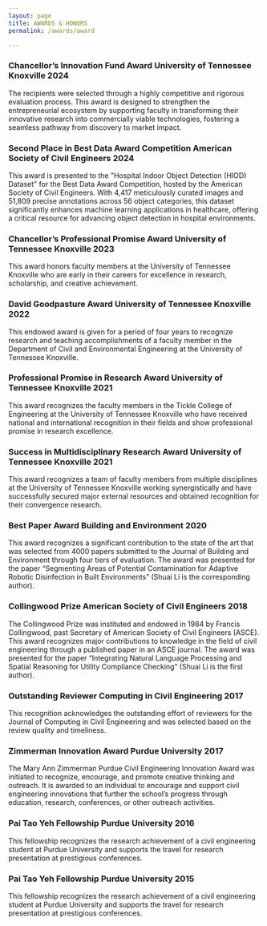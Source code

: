 ```yaml
---
layout: page
title: AWARDS & HONORS
permalink: /awards/award

---
```




### Chancellor’s Innovation Fund Award	University of Tennessee Knoxville	2024
        
The recipients were selected through a highly competitive and rigorous evaluation process. This award is designed to strengthen the entrepreneurial ecosystem by supporting faculty in transforming their innovative research into commercially viable technologies, fostering a seamless pathway from discovery to market impact.

### Second Place in Best Data Award Competition	American Society of Civil Engineers	2024

This award is presented to the "Hospital Indoor Object Detection (HIOD) Dataset" for the Best Data Award Competition, hosted by the American Society of Civil Engineers. With 4,417 meticulously curated images and 51,809 precise annotations across 56 object categories, this dataset significantly enhances machine learning applications in healthcare, offering a critical resource for advancing object detection in hospital environments.

### Chancellor’s Professional Promise Award 	University of Tennessee Knoxville 	2023

This award honors faculty members at the University of Tennessee Knoxville who are early in their careers for excellence in research, scholarship, and creative achievement.  

### David Goodpasture Award	University of Tennessee Knoxville	2022
        
This endowed award is given for a period of four years to recognize research and teaching accomplishments of a faculty member in the Department of Civil and Environmental Engineering at the University of Tennessee Knoxville.

### Professional Promise in Research Award	University of Tennessee Knoxville	2021
        
This award recognizes the faculty members in the Tickle College of Engineering at the University of Tennessee Knoxville who have received national and international recognition in their fields and show professional promise in research excellence. 

### Success in Multidisciplinary Research Award	University of Tennessee Knoxville	2021
        
This award recognizes a team of faculty members from multiple disciplines at the University of Tennessee Knoxville working synergistically and have successfully secured major external resources and obtained recognition for their convergence research.

### Best Paper Award	Building and Environment	2020
        
This award recognizes a significant contribution to the state of the art that was selected from 4000 papers submitted to the Journal of Building and Environment through four tiers of evaluation. The award was presented for the paper “Segmenting Areas of Potential Contamination for Adaptive Robotic Disinfection in Built Environments” (Shuai Li is the corresponding author).

### Collingwood Prize	American Society of Civil Engineers	2018
        
The Collingwood Prize was instituted and endowed in 1984 by Francis Collingwood, past Secretary of American Society of Civil Engineers (ASCE). This award recognizes major contributions to knowledge in the field of civil engineering through a published paper in an ASCE journal. The award was presented for the paper “Integrating Natural Language Processing and Spatial Reasoning for Utility Compliance Checking” (Shuai Li is the first author).
        
### Outstanding Reviewer	Computing in Civil Engineering	2017
        
This recognition acknowledges the outstanding effort of reviewers for the Journal of Computing in Civil Engineering and was selected based on the review quality and timeliness.
        
### Zimmerman Innovation Award	Purdue University	2017

The Mary Ann Zimmerman Purdue Civil Engineering Innovation Award was initiated to recognize, encourage, and promote creative thinking and outreach. It is awarded to an individual to encourage and support civil engineering innovations that further the school’s progress through education, research, conferences, or other outreach activities.
        
### Pai Tao Yeh Fellowship	Purdue University	2016
        
This fellowship recognizes the research achievement of a civil engineering student at Purdue University and supports the travel for research presentation at prestigious conferences.
        
### Pai Tao Yeh Fellowship	Purdue University	2015
        
This fellowship recognizes the research achievement of a civil engineering student at Purdue University and supports the travel for research presentation at prestigious conferences.
